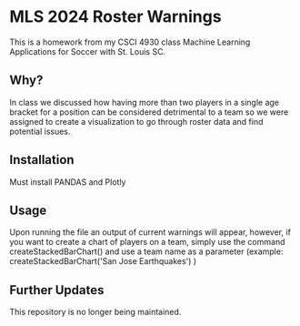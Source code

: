 # MLS 2024 Roster Warnings
This is a homework from my CSCI 4930 class Machine Learning Applications for Soccer with St. Louis SC.

## Why?
In class we discussed how having more than two players in a single age bracket for a position can be considered detrimental to a team so we were assigned to create a visualization to go through roster data and find potential issues.

## Installation
Must install PANDAS and Plotly

## Usage
Upon running the file an output of current warnings will appear, however, if you want to create a chart of players on a team, simply use the command createStackedBarChart() and use a team name as a parameter (example: createStackedBarChart('San Jose Earthquakes') )

## Further Updates
This repository is no longer being maintained.
